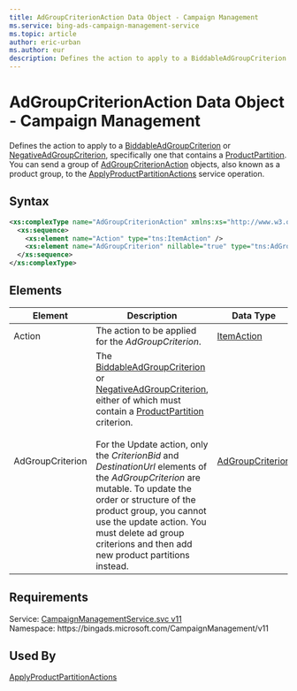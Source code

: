 ```yaml
---
title: AdGroupCriterionAction Data Object - Campaign Management
ms.service: bing-ads-campaign-management-service
ms.topic: article
author: eric-urban
ms.author: eur
description: Defines the action to apply to a BiddableAdGroupCriterion or NegativeAdGroupCriterion, specifically one that contains a ProductPartition.
---
```

# AdGroupCriterionAction Data Object - Campaign Management
Defines the action to apply to a [BiddableAdGroupCriterion](bingads/campaign-management-service/biddableadgroupcriterion.md) or [NegativeAdGroupCriterion](bingads/campaign-management-service/negativeadgroupcriterion.md), specifically one that contains a [ProductPartition](bingads/campaign-management-service/productpartition.md). You can send a group of [AdGroupCriterionAction](bingads/campaign-management-service/adgroupcriterionaction.md) objects, also known as a product group, to the [ApplyProductPartitionActions](bingads/campaign-management-service/applyproductpartitionactions.md) service operation.

## Syntax
```xml
<xs:complexType name="AdGroupCriterionAction" xmlns:xs="http://www.w3.org/2001/XMLSchema">
  <xs:sequence>
    <xs:element name="Action" type="tns:ItemAction" />
    <xs:element name="AdGroupCriterion" nillable="true" type="tns:AdGroupCriterion" />
  </xs:sequence>
</xs:complexType>
```

## <a name="elements"></a>Elements

|Element|Description|Data Type|
|-----------|---------------|-------------|
|<a name="action"></a>Action|The action to be applied for the *AdGroupCriterion*.|[ItemAction](itemaction.md)|
|<a name="adgroupcriterion"></a>AdGroupCriterion|The [BiddableAdGroupCriterion](bingads/campaign-management-service/biddableadgroupcriterion.md) or [NegativeAdGroupCriterion](bingads/campaign-management-service/negativeadgroupcriterion.md), either of which must contain a [ProductPartition](bingads/campaign-management-service/productpartition.md) criterion.<br/><br/>For the Update action, only the *CriterionBid* and *DestinationUrl* elements of the *AdGroupCriterion* are mutable. To update the order or structure of the product group, you cannot use the update action. You must delete ad group criterions and then add new product partitions instead.|[AdGroupCriterion](adgroupcriterion.md)|

## Requirements
Service: [CampaignManagementService.svc v11](https://campaign.api.bingads.microsoft.com/Api/Advertiser/CampaignManagement/v11/CampaignManagementService.svc)  
Namespace: https\://bingads.microsoft.com/CampaignManagement/v11  

## Used By
[ApplyProductPartitionActions](applyproductpartitionactions.md)  
